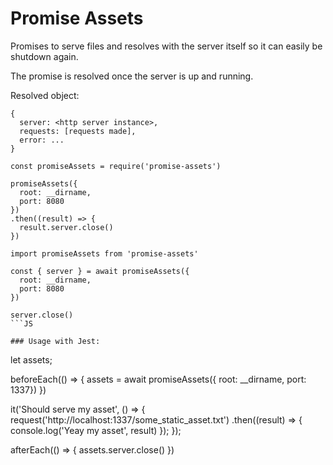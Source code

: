 # Promise Assets

Promises to serve files and resolves with the server itself so it can easily be shutdown again.

The promise is resolved once the server is up and running.

Resolved object:
```JS
{
  server: <http server instance>,
  requests: [requests made],
  error: ...
}
```

```JS
const promiseAssets = require('promise-assets')

promiseAssets({
  root: __dirname,
  port: 8080
})
.then((result) => {
  result.server.close()
})
```

```JS
import promiseAssets from 'promise-assets'

const { server } = await promiseAssets({
  root: __dirname,
  port: 8080
})

server.close()
```JS

### Usage with Jest:

```
let assets;

beforeEach(() => {
  assets = await promiseAssets({ root: __dirname, port: 1337})
})

it('Should serve my asset', () => {
  request('http://localhost:1337/some_static_asset.txt')
    .then((result) => {
      console.log('Yeay my asset', result)
    });
});

afterEach(() => {
  assets.server.close()
})
```
